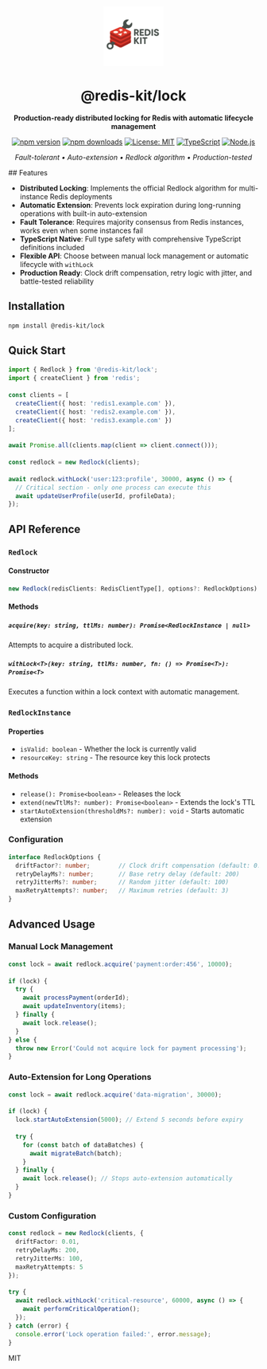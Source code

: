 <div align="center">

<img src="https://raw.githubusercontent.com/CSenshi/redis-kit/main/docs/images/logo.png" alt="Redis Kit Logo" width="120" height="120">

# @redis-kit/lock

**Production-ready distributed locking for Redis with automatic lifecycle management**

[![npm version](https://badge.fury.io/js/%40redis-kit%2Flock.svg)](https://www.npmjs.com/package/@redis-kit/lock)
[![npm downloads](https://img.shields.io/npm/dm/@redis-kit/lock.svg)](https://www.npmjs.com/package/@redis-kit/lock)
[![License: MIT](https://img.shields.io/badge/License-MIT-yellow.svg)](https://opensource.org/licenses/MIT)
[![TypeScript](https://img.shields.io/badge/TypeScript-Ready-blue.svg)](https://www.typescriptlang.org/)
[![Node.js](https://img.shields.io/badge/Node.js-18%2B-green.svg)](https://nodejs.org/)

_Fault-tolerant • Auto-extension • Redlock algorithm • Production-tested_

</div>
## Features

- **Distributed Locking**: Implements the official Redlock algorithm for multi-instance Redis deployments
- **Automatic Extension**: Prevents lock expiration during long-running operations with built-in auto-extension
- **Fault Tolerance**: Requires majority consensus from Redis instances, works even when some instances fail
- **TypeScript Native**: Full type safety with comprehensive TypeScript definitions included
- **Flexible API**: Choose between manual lock management or automatic lifecycle with `withLock`
- **Production Ready**: Clock drift compensation, retry logic with jitter, and battle-tested reliability

## Installation

```bash
npm install @redis-kit/lock
```

## Quick Start

```typescript
import { Redlock } from '@redis-kit/lock';
import { createClient } from 'redis';

const clients = [
  createClient({ host: 'redis1.example.com' }),
  createClient({ host: 'redis2.example.com' }),
  createClient({ host: 'redis3.example.com' })
];

await Promise.all(clients.map(client => client.connect()));

const redlock = new Redlock(clients);

await redlock.withLock('user:123:profile', 30000, async () => {
  // Critical section - only one process can execute this
  await updateUserProfile(userId, profileData);
});
```

## API Reference

### `Redlock`

#### Constructor
```typescript
new Redlock(redisClients: RedisClientType[], options?: RedlockOptions)
```

#### Methods

##### `acquire(key: string, ttlMs: number): Promise<RedlockInstance | null>`
Attempts to acquire a distributed lock.

##### `withLock<T>(key: string, ttlMs: number, fn: () => Promise<T>): Promise<T>`
Executes a function within a lock context with automatic management.

### `RedlockInstance`

#### Properties
- `isValid: boolean` - Whether the lock is currently valid
- `resourceKey: string` - The resource key this lock protects

#### Methods
- `release(): Promise<boolean>` - Releases the lock
- `extend(newTtlMs?: number): Promise<boolean>` - Extends the lock's TTL
- `startAutoExtension(thresholdMs?: number): void` - Starts automatic extension

### Configuration

```typescript
interface RedlockOptions {
  driftFactor?: number;        // Clock drift compensation (default: 0.01)
  retryDelayMs?: number;       // Base retry delay (default: 200)
  retryJitterMs?: number;      // Random jitter (default: 100)
  maxRetryAttempts?: number;   // Maximum retries (default: 3)
}
```

## Advanced Usage

### Manual Lock Management

```typescript
const lock = await redlock.acquire('payment:order:456', 10000);

if (lock) {
  try {
    await processPayment(orderId);
    await updateInventory(items);
  } finally {
    await lock.release();
  }
} else {
  throw new Error('Could not acquire lock for payment processing');
}
```

### Auto-Extension for Long Operations

```typescript
const lock = await redlock.acquire('data-migration', 30000);

if (lock) {
  lock.startAutoExtension(5000); // Extend 5 seconds before expiry
  
  try {
    for (const batch of dataBatches) {
      await migrateBatch(batch);
    }
  } finally {
    await lock.release(); // Stops auto-extension automatically
  }
}
```

### Custom Configuration

```typescript
const redlock = new Redlock(clients, {
  driftFactor: 0.01,
  retryDelayMs: 200,
  retryJitterMs: 100,
  maxRetryAttempts: 5
});

try {
  await redlock.withLock('critical-resource', 60000, async () => {
    await performCriticalOperation();
  });
} catch (error) {
  console.error('Lock operation failed:', error.message);
}
```



MIT
